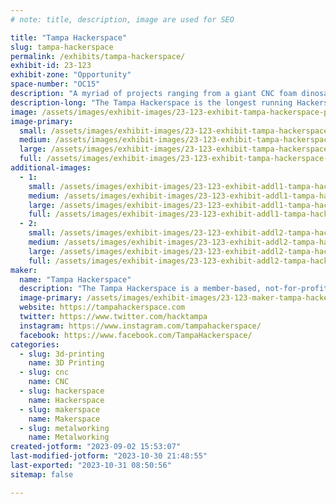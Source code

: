 ```yaml
---
# note: title, description, image are used for SEO

title: "Tampa Hackerspace"
slug: tampa-hackerspace
permalink: /exhibits/tampa-hackerspace/
exhibit-id: 23-123
exhibit-zone: "Opportunity"
space-number: "OC15"
description: "A myriad of projects ranging from a giant CNC foam dinosaur, metal working, electronics and more!"
description-long: "The Tampa Hackerspace is the longest running Hackerspace/Makerspace in the Greater Tampa Bay Area. We have a vast array of tools including but not limited to: 3D Printers, Laser Cutters, 4x8 Shopbot, Metal and Wood lathes, electronics stations, cosplay, embroidery and more. Come by and check out the vast array of projects created by our makers including a 10 foot foam T-Rex that has been dressed up to mimic the balsa wood punch-outs of old! We always have something for everyone and always have a make and take for our younger (and young at heart) makers."
image: /assets/images/exhibit-images/23-123-exhibit-tampa-hackerspace-pxl-20221106-213534758-mp-large.jpg
image-primary: 
  small: /assets/images/exhibit-images/23-123-exhibit-tampa-hackerspace-pxl-20221106-213534758-mp-small.jpg
  medium: /assets/images/exhibit-images/23-123-exhibit-tampa-hackerspace-pxl-20221106-213534758-mp-medium.jpg
  large: /assets/images/exhibit-images/23-123-exhibit-tampa-hackerspace-pxl-20221106-213534758-mp-large.jpg
  full: /assets/images/exhibit-images/23-123-exhibit-tampa-hackerspace-pxl-20221106-213534758-mp-full.jpg
additional-images: 
  - 1:
    small: /assets/images/exhibit-images/23-123-exhibit-addl1-tampa-hackerspace-pxl-20221105-154734472-small.jpg
    medium: /assets/images/exhibit-images/23-123-exhibit-addl1-tampa-hackerspace-pxl-20221105-154734472-medium.jpg
    large: /assets/images/exhibit-images/23-123-exhibit-addl1-tampa-hackerspace-pxl-20221105-154734472-large.jpg
    full: /assets/images/exhibit-images/23-123-exhibit-addl1-tampa-hackerspace-pxl-20221105-154734472-full.jpg
  - 2:
    small: /assets/images/exhibit-images/23-123-exhibit-addl2-tampa-hackerspace-pxl-20221105-154758619-small.jpg
    medium: /assets/images/exhibit-images/23-123-exhibit-addl2-tampa-hackerspace-pxl-20221105-154758619-medium.jpg
    large: /assets/images/exhibit-images/23-123-exhibit-addl2-tampa-hackerspace-pxl-20221105-154758619-large.jpg
    full: /assets/images/exhibit-images/23-123-exhibit-addl2-tampa-hackerspace-pxl-20221105-154758619-full.jpg
maker: 
  name: "Tampa Hackerspace"
  description: "The Tampa Hackerspace is a member-based, not-for-profit community makerspace. We are a community of makers and builders located in the Tampa Bay area. We have everything from 3D printers, laser cutter/engravers, electronics, metal-working to wood-working and welding."
  image-primary: /assets/images/exhibit-images/23-123-maker-tampa-hackerspace-tampa-hackerspace-logo-2048px-medium.png
  website: https://tampahackerspace.com
  twitter: https://www.twitter.com/hacktampa
  instagram: https://www.instagram.com/tampahackerspace/
  facebook: https://www.facebook.com/TampaHackerspace/
categories: 
  - slug: 3d-printing
    name: 3D Printing
  - slug: cnc
    name: CNC
  - slug: hackerspace
    name: Hackerspace
  - slug: makerspace
    name: Makerspace
  - slug: metalworking
    name: Metalworking
created-jotform: "2023-09-02 15:53:07"
last-modified-jotform: "2023-10-30 21:48:55"
last-exported: "2023-10-31 08:50:56"
sitemap: false

---
```

